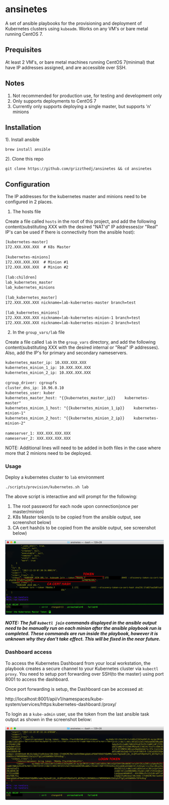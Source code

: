 # ansinetes #

A set of ansible playbooks for the provisioning and deployment of Kubernetes clusters using `kubeadm`. Works on any VM's or bare metal running CentOS 7.

## Prequisites

At least 2 VM's, or bare metal machines running CentOS 7(minimal) that have IP addresses assigned, and are accessible over SSH.

## Notes  

1. Not recommended for production use, for testing and development only
2. Only supports deployments to CentOS 7 
3. Currently only supports deploying a single master, but supports 'n' minions

## Installation 

1). Install ansible

```
brew install ansible
```

2). Clone this repo

```
git clone https://github.com/grizzthedj/ansinetes && cd ansinetes
```

## Configuration

The IP addresses for the kubernetes master and minions need to be configured in 2 places. 

1. The hosts file

Create a file called `hosts` in the root of this project, and add the following content(substituting XXX with the desired "NAT'd" IP addresses(or "Real" IP's can be used if there is connectivity from the ansible host):
```
[kubernetes-master]
172.XXX.XXX.XXX  # K8s Master

[kubernetes-minions]
172.XXX.XXX.XXX  # Minion #1
172.XXX.XXX.XXX  # Minion #2

[lab:children]
lab_kubernetes_master
lab_kubernetes_minions

[lab_kubernetes_master]
172.XXX.XXX.XXX nickname=lab-kubernetes-master branch=test

[lab_kubernetes_minions]
172.XXX.XXX.XXX nickname=lab-kubernetes-minion-1 branch=test
172.XXX.XXX.XXX nickname=lab-kubernetes-minion-2 branch=test
```

2. In the `group_vars/lab` file

Create a file called `lab` in the `group_vars` directory, and add the following content(substituting XXX with the desired internal or "Real" IP addresses). Also, add the IP's for primary and secondary nameservers.
```
kubernetes_master_ip: 10.XXX.XXX.XXX
kubernetes_minion_1_ip: 10.XXX.XXX.XXX
kubernetes_minion_2_ip: 10.XXX.XXX.XXX

cgroup_driver: cgroupfs
cluster_dns_ip: 10.96.0.10
kubernetes_user: kuber
kubernetes_master_host: "{{kubernetes_master_ip}}    kubernetes-master"
kubernetes_minion_1_host: "{{kubernetes_minion_1_ip}}    kubernetes-minion-1"
kubernetes_minion_2_host: "{{kubernetes_minion_2_ip}}    kubernetes-minion-2"

nameserver_1: XXX.XXX.XXX.XXX
nameserver_2: XXX.XXX.XXX.XXX
```

NOTE: Additional lines will need to be added in both files in the case where more that 2 minions need to be deployed.

### Usage

Deploy a kubernetes cluster to `lab` environment
```
./scripts/provision/kubernetes.sh lab
```

The above script is interactive and will prompt for the following: 

1. The root password for each node upon connection(once per master/minion)
2. K8s Master token(is to be copied from the ansible output, see screenshot below)
3. CA cert hash(is to be copied from the ansible output, see screenshot below)

![alt text](https://github.com/grizzthedj/ansinetes/blob/master/docs/token-cert-hash.png)

_**NOTE: The full `kubectl join` commands displayed in the ansible output need to be manually run on each minion after the ansible playbook run is completed. These commands are run inside the playbook, however it is unknown why they don't take effect. This will be fixed in the near future.**_

###  Dashboard access

To access the Kubernetes Dashboard from your local workstation, the playbook creates a secure channel to your Kubernetes cluster via `kubectl proxy`. You need to setup port forwarding over SSH(to the master) using port 8001 to access the dashboard.

Once port forwarding is setup, the Dashboard can be accessed at:

http://localhost:8001/api/v1/namespaces/kube-system/services/https:kubernetes-dashboard:/proxy/

To login as a `kube-admin` user, use the token from the last ansible task output as shown in the screenshot below:

![alt text](https://github.com/grizzthedj/ansinetes/blob/master/docs/login-token.png)


